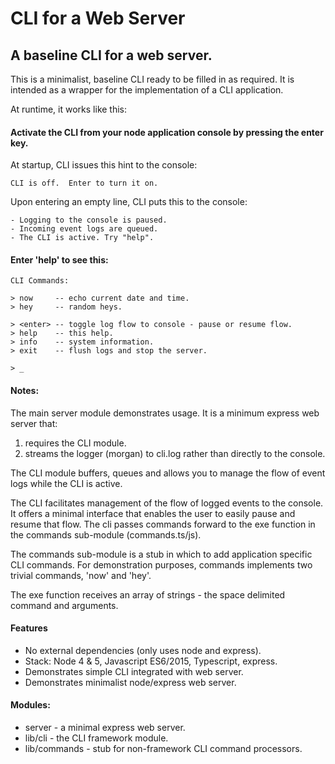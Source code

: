 # CLI for a Web Server

## A baseline CLI for a web server.

This is a minimalist, baseline CLI ready to be filled in as required.  It is intended as a wrapper for the implementation of a CLI application.

At runtime, it works like this:

#### Activate the CLI from your node application console by pressing the enter key.

At startup, CLI issues this hint to the console:

    CLI is off.  Enter to turn it on.

Upon entering an empty line, CLI puts this to the console:

    - Logging to the console is paused.
    - Incoming event logs are queued.
    - The CLI is active. Try "help".

#### Enter 'help' to see this:

    CLI Commands:

    > now     -- echo current date and time.
    > hey     -- random heys.

    > <enter> -- toggle log flow to console - pause or resume flow.
    > help    -- this help.
    > info    -- system information.
    > exit    -- flush logs and stop the server.

    > _

#### Notes:

The main server module demonstrates usage.  It is a minimum express web server that:

1. requires the CLI module.
2. streams the logger (morgan) to cli.log rather than directly to the console.

The CLI module buffers, queues and allows you to manage the flow of event logs while the CLI is active.

The CLI facilitates management of the flow of logged events to the console.  It offers a minimal interface that enables the user to easily pause and resume that flow.  The cli  passes commands forward to the exe function in the commands sub-module (commands.ts/js).

The commands sub-module is a stub in which to add application specific CLI commands.  For demonstration purposes, commands implements two trivial commands, 'now' and 'hey'.

The exe function receives an array of strings - the space delimited command and arguments.

#### Features

- No external dependencies (only uses node and express).
- Stack: Node 4 & 5, Javascript ES6/2015, Typescript, express.
- Demonstrates simple CLI integrated with web server.
- Demonstrates minimalist node/express web server.

#### Modules:

- server       - a minimal express web server.
- lib/cli      - the CLI framework module.
- lib/commands - stub for non-framework CLI command processors.
